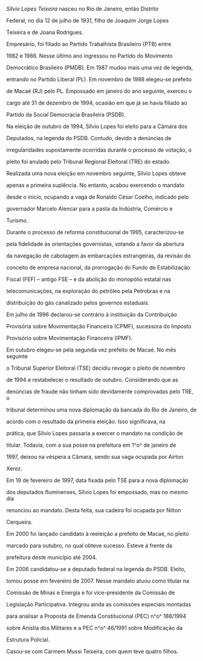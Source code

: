 

*Sílvio Lopes Teixeira* nasceu no Rio de Janeiro, então Distrito

Federal, no dia 12 de julho de 1931, filho de Joaquim Jorge Lopes

Teixeira e de Joana Rodrigues.



Empresário, foi filiado ao Partido Trabalhista Brasileiro (PTB) entre

1982 e 1986. Nesse último ano ingressou no Partido do Movimento

Democrático Brasileiro (PMDB). Em 1987 mudou mais uma vez de legenda,

entrando no Partido Liberal (PL). Em novembro de 1988 elegeu-se prefeito

de Macaé (RJ) pelo PL. Empossado em janeiro do ano seguinte, exerceu o

cargo até 31 de dezembro de 1994, ocasião em que já se havia filiado ao

Partido da Social Democracia Brasileira (PSDB).



Na eleição de outubro de 1994, Sílvio Lopes foi eleito para a Câmara dos

Deputados, na legenda do PSDB. Contudo, devido a denúncias de

irregularidades supostamente ocorridas durante o processo de votação, o

pleito foi anulado pelo Tribunal Regional Eleitoral (TRE) do estado.

Realizada uma nova eleição em novembro seguinte, Sílvio Lopes obteve

apenas a primeira suplência. No entanto, acabou exercendo o mandato

desde o início, ocupando a vaga de Ronaldo César Coelho, indicado pelo

governador Marcelo Alencar para a pasta da Indústria, Comércio e

Turismo.



Durante o processo de reforma constitucional de 1995, caracterizou-se

pela fidelidade às orientações governistas, votando a favor da abertura

da navegação de cabotagem às embarcações estrangeiras, da revisão do

conceito de empresa nacional, da prorrogação do Fundo de Estabilização

Fiscal (FEF) – antigo FSE – e da abolição do monopólio estatal nas

telecomunicações, na exploração do petróleo pela Petrobras e na

distribuição do gás canalizado pelos governos estaduais.



Em julho de 1996 declarou-se contrário à instituição da Contribuição

Provisória sobre Movimentação Financeira (CPMF), sucessora do Imposto

Provisório sobre Movimentação Financeira (IPMF).



Em outubro elegeu-se pela segunda vez prefeito de Macaé. No mês seguinte

o Tribunal Superior Eleitoral (TSE) decidiu revogar o pleito de novembro

de 1994 e restabelecer o resultado de outubro. Considerando que as

denúncias de fraude não tinham sido devidamente comprovadas pelo TRE, o

tribunal determinou uma nova diplomação da bancada do Rio de Janeiro, de

acordo com o resultado da primeira eleição. Isso significava, na

prática, que Sílvio Lopes passaria a exercer o mandato na condição de

titular. Todavia, com a sua posse na prefeitura em 1^o^ de janeiro de

1997, deixou na véspera a Câmara, sendo sua vaga ocupada por Aírton

Xerez.



Em 19 de fevereiro de 1997, data fixada pelo TSE para a nova diplomação

dos deputados fluminenses, Sílvio Lopes foi empossado, mas no mesmo dia

renunciou ao mandato. Desta feita, sua cadeira foi ocupada por Nílton

Cerqueira.



Em 2000 foi lançado candidato à reeleição a prefeito de Macaé, no pleito

marcado para outubro, no qual obteve sucesso. Esteve à frente da

prefeitura deste município até 2004.



Em 2006 candidatou-se a deputado federal na legenda do PSDB. Eleito,

tomou posse em fevereiro de 2007. Nesse mandato atuou como titular na

Comissão de Minas e Energia e foi vice-presidente da Comissão de

Legislação Participativa. Integrou ainda as comissões especiais montadas

para analisar a Proposta de Emenda Constitucional (PEC) n^o^ 188/1994

sobre Anistia dos Militares e a PEC n^o^ 46/1991 sobre Modificação da

Estrutura Policial.



Casou-se com Carmem Mussi Teixeira, com quem teve quatro filhos.



